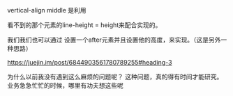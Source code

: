 vertical-align middle 是利用

看不到的那个元素的line-height = height来配合实现的。


我们我们也可以通过
设置一个after元素并且设置他的高度，来实现。（这是另外一种思路）


https://juejin.im/post/6844903561780789255#heading-3


为什么以前我没有遇到这么麻烦的问题呢？
这种问题，真的得有时间才能研究。
业务急急忙忙的时候，哪里有功夫想这些呢
